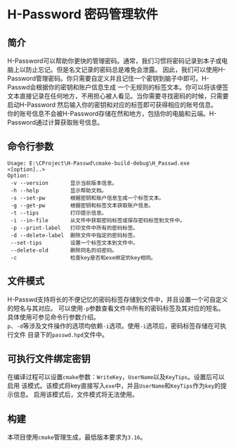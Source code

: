 # H-Password 密码管理软件

## 简介
H-Password可以帮助你更快的管理密码。通常，我们习惯将密码记录到本子或电脑上以防止忘记。但是名文记录的密码总是难免会泄露。
因此，我们可以使用H-Password管理密码。你只需要自定义并且记住一个密钥到脑子中即可。H-Passwd会根据你的密钥和账户信息生成
一个无规则的标签文本。你可以将该便签文本直接记录在任何地方，不用担心被人看见。当你需要寻找密码的时候，只需要启动H-Password
然后输入你的密钥和对应的标签即可获得相应的账号信息。  
你的账号信息不会被H-Password存储在然和地方，包括你的电脑和云端。H-Password通过计算获取账号信息。

## 命令行参数
```
Usage: E:\CProject\H-Passwd\cmake-build-debug\H_Passwd.exe <[option]..>
Option:
 -v --version       显示当前版本信息。
 -h --help          显示帮助文档。
 -s --set-pw        根据密钥和账户信息生成一个标签文本。
 -g --get-pw        根据密钥和标签文本获取账户信息。
 -t --tips          打印提示信息。
 -i --in-file       从文件中获取密码标签或保存密码标签到文件中。
 -p --print-label   打印文件中所有的密码标签。
 -d --delete-label  删除文件中指定的密码标签。
 --set-tips         设置一个标签文本到文件中。
 --delete-old       删除同名的旧密码。
 -c                 检查key是否和exe绑定的key相同。
```

## 文件模式
H-Passwd支持将长的不便记忆的密码标签存储到文件中，并且设置一个可自定义的短名与其对应。
可以使用`-p`参数查看文件中所有的密码标签及其对应的短名。具体使用可参见命令行参数介绍。  
`p`、`-d`等涉及文件操作的选项均依赖`-i`选项。使用`-i`选项后，密码标签存储在可执行文件
目录下的`passwd.hpd`文件中。

## 可执行文件绑定密钥
在编译过程可以设置`cmake`参数：`WriteKey`，`UserName`以及`KeyTips`。设置后可以启用
该模式。该模式将key直接写入`exe`中，并且`UserName`和`KeyTips`作为`key`的提示信息。
启用该模式后，文件模式将无法使用。

## 构建
本项目使用`cmake`管理生成，最低版本要求为`3.16`。